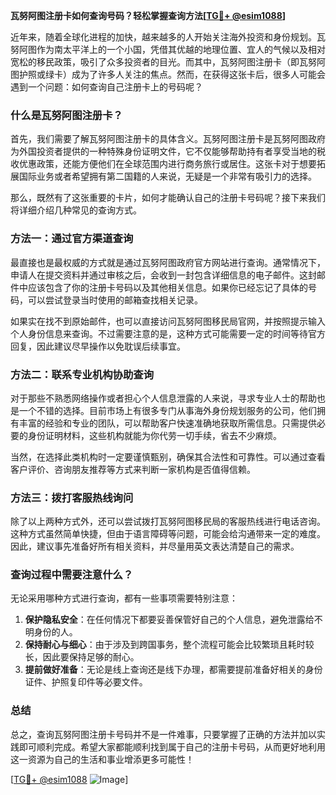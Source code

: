 **瓦努阿图注册卡如何查询号码？轻松掌握查询方法[[TG💪+ @esim1088](https://t.me/s/esim1088)]**

近年来，随着全球化进程的加快，越来越多的人开始关注海外投资和身份规划。瓦努阿图作为南太平洋上的一个小国，凭借其优越的地理位置、宜人的气候以及相对宽松的移民政策，吸引了众多投资者的目光。而其中，瓦努阿图注册卡（即瓦努阿图护照或绿卡）成为了许多人关注的焦点。然而，在获得这张卡后，很多人可能会遇到一个问题：如何查询自己注册卡上的号码呢？

### 什么是瓦努阿图注册卡？

首先，我们需要了解瓦努阿图注册卡的具体含义。瓦努阿图注册卡是瓦努阿图政府为外国投资者提供的一种特殊身份证明文件，它不仅能够帮助持有者享受当地的税收优惠政策，还能方便他们在全球范围内进行商务旅行或居住。这张卡对于想要拓展国际业务或者希望拥有第二国籍的人来说，无疑是一个非常有吸引力的选择。

那么，既然有了这张重要的卡片，如何才能确认自己的注册卡号码呢？接下来我们将详细介绍几种常见的查询方式。

### 方法一：通过官方渠道查询

最直接也是最权威的方式就是通过瓦努阿图政府官方网站进行查询。通常情况下，申请人在提交资料并通过审核之后，会收到一封包含详细信息的电子邮件。这封邮件中应该包含了你的注册卡号码以及其他相关信息。如果你已经忘记了具体的号码，可以尝试登录当时使用的邮箱查找相关记录。

如果实在找不到原始邮件，也可以直接访问瓦努阿图移民局官网，并按照提示输入个人身份信息来查询。不过需要注意的是，这种方式可能需要一定的时间等待官方回复，因此建议尽早操作以免耽误后续事宜。

### 方法二：联系专业机构协助查询

对于那些不熟悉网络操作或者担心个人信息泄露的人来说，寻求专业人士的帮助也是一个不错的选择。目前市场上有很多专门从事海外身份规划服务的公司，他们拥有丰富的经验和专业的团队，可以帮助客户快速准确地获取所需信息。只需提供必要的身份证明材料，这些机构就能为你代劳一切手续，省去不少麻烦。

当然，在选择此类机构时一定要谨慎甄别，确保其合法性和可靠性。可以通过查看客户评价、咨询朋友推荐等方式来判断一家机构是否值得信赖。

### 方法三：拨打客服热线询问

除了以上两种方式外，还可以尝试拨打瓦努阿图移民局的客服热线进行电话咨询。这种方式虽然简单快捷，但由于语言障碍等问题，可能会给沟通带来一定的难度。因此，建议事先准备好所有相关资料，并尽量用英文表达清楚自己的需求。

### 查询过程中需要注意什么？

无论采用哪种方式进行查询，都有一些事项需要特别注意：

1. **保护隐私安全**：在任何情况下都要妥善保管好自己的个人信息，避免泄露给不明身份的人。
2. **保持耐心与细心**：由于涉及到跨国事务，整个流程可能会比较繁琐且耗时较长，因此要保持足够的耐心。
3. **提前做好准备**：无论是线上查询还是线下办理，都需要提前准备好相关的身份证件、护照复印件等必要文件。

### 总结

总之，查询瓦努阿图注册卡号码并不是一件难事，只要掌握了正确的方法并加以实践即可顺利完成。希望大家都能顺利找到属于自己的注册卡号码，从而更好地利用这一资源为自己的生活和事业增添更多可能性！

[[TG💪+ @esim1088](https://t.me/s/esim1088) ![Image](https://i.postimg.cc/4NQfJmqS/Snipaste-2025-05-13-00-14-12.png)]